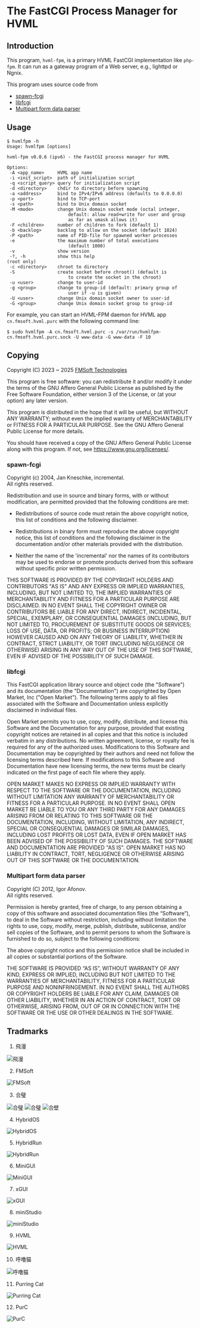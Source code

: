 # The FastCGI Process Manager for HVML

## Introduction

This program, `hvml-fpm`, is a primary HVML FastCGI implementation like `php-fpm`.
It can run as a gateway program of a Web server, e.g., lighttpd or Ngnix.

This program uses source code from

- [spawn-fcgi](https://github.com/lighttpd/spawn-fcgi)
- [libfcgi](https://github.com/FastCGI-Archives/fcgi2)
- [Multipart form data parser](https://github.com/iafonov/multipart-parser-c)

## Usage

```console
$ hvmlfpm -h
Usage: hvmlfpm [options]

hvml-fpm v0.0.6 (ipv6) - the FastCGI process manager for HVML

Options:
 -A <app_name>     HVML app name
 -i <init_script>  path of initialization script
 -q <script_query> query for initialization script
 -d <directory>    chdir to directory before spawning
 -a <address>      bind to IPv4/IPv6 address (defaults to 0.0.0.0)
 -p <port>         bind to TCP-port
 -s <path>         bind to Unix domain socket
 -M <mode>         change Unix domain socket mode (octal integer,
                       default: allow read+write for user and group
                       as far as umask allows it)
 -F <children>     number of children to fork (default 1)
 -b <backlog>      backlog to allow on the socket (default 1024)
 -P <path>         name of PID-file for spawned worker processes
 -e                the maximum number of total executions
                       (default 1000)
 -v                show version
 -?, -h            show this help
(root only)
 -c <directory>    chroot to directory
 -S                create socket before chroot() (default is
                       to create the socket in the chroot)
 -u <user>         change to user-id
 -g <group>        change to group-id (default: primary group of
                       user if -u is given)
 -U <user>         change Unix domain socket owner to user-id
 -G <group>        change Unix domain socket group to group-id

```

For example, you can start an HVML-FPM daemon for HVML app `cn.fmsoft.hvml.purc` with the following command line:

```console
$ sudo hvmlfpm -A cn.fmsoft.hvml.purc -s /var/run/hvmlfpm-cn.fmsoft.hvml.purc.sock -U www-data -G www-data -F 10
```

## Copying

Copyright (C) 2023 ~ 2025 [FMSoft Technologies]  

This program is free software: you can redistribute it and/or modify
it under the terms of the GNU Affero General Public License as published by
the Free Software Foundation, either version 3 of the License, or
(at your option) any later version.

This program is distributed in the hope that it will be useful,
but WITHOUT ANY WARRANTY; without even the implied warranty of
MERCHANTABILITY or FITNESS FOR A PARTICULAR PURPOSE.  See the
GNU Affero General Public License for more details.

You should have received a copy of the GNU Affero General Public License
along with this program.  If not, see <https://www.gnu.org/licenses/>.

### spawn-fcgi

Copyright (c) 2004, Jan Kneschke, incremental.  
All rights reserved.

Redistribution and use in source and binary forms, with or without
modification, are permitted provided that the following conditions are met:

- Redistributions of source code must retain the above copyright notice, this
  list of conditions and the following disclaimer.

- Redistributions in binary form must reproduce the above copyright notice,
  this list of conditions and the following disclaimer in the documentation
  and/or other materials provided with the distribution.

- Neither the name of the 'incremental' nor the names of its contributors may
  be used to endorse or promote products derived from this software without
  specific prior written permission.

THIS SOFTWARE IS PROVIDED BY THE COPYRIGHT HOLDERS AND CONTRIBUTORS "AS IS"
AND ANY EXPRESS OR IMPLIED WARRANTIES, INCLUDING, BUT NOT LIMITED TO, THE
IMPLIED WARRANTIES OF MERCHANTABILITY AND FITNESS FOR A PARTICULAR PURPOSE
ARE DISCLAIMED. IN NO EVENT SHALL THE COPYRIGHT OWNER OR CONTRIBUTORS BE
LIABLE FOR ANY DIRECT, INDIRECT, INCIDENTAL, SPECIAL, EXEMPLARY, OR
CONSEQUENTIAL DAMAGES (INCLUDING, BUT NOT LIMITED TO, PROCUREMENT OF
SUBSTITUTE GOODS OR SERVICES; LOSS OF USE, DATA, OR PROFITS; OR BUSINESS
INTERRUPTION) HOWEVER CAUSED AND ON ANY THEORY OF LIABILITY, WHETHER IN
CONTRACT, STRICT LIABILITY, OR TORT (INCLUDING NEGLIGENCE OR OTHERWISE)
ARISING IN ANY WAY OUT OF THE USE OF THIS SOFTWARE, EVEN IF ADVISED OF
THE POSSIBILITY OF SUCH DAMAGE.

### libfcgi

This FastCGI application library source and object code (the
"Software") and its documentation (the "Documentation") are
copyrighted by Open Market, Inc ("Open Market").  The following terms
apply to all files associated with the Software and Documentation
unless explicitly disclaimed in individual files.

Open Market permits you to use, copy, modify, distribute, and license
this Software and the Documentation for any purpose, provided that
existing copyright notices are retained in all copies and that this
notice is included verbatim in any distributions.  No written
agreement, license, or royalty fee is required for any of the
authorized uses.  Modifications to this Software and Documentation may
be copyrighted by their authors and need not follow the licensing
terms described here.  If modifications to this Software and
Documentation have new licensing terms, the new terms must be clearly
indicated on the first page of each file where they apply.

OPEN MARKET MAKES NO EXPRESS OR IMPLIED WARRANTY WITH RESPECT TO THE
SOFTWARE OR THE DOCUMENTATION, INCLUDING WITHOUT LIMITATION ANY
WARRANTY OF MERCHANTABILITY OR FITNESS FOR A PARTICULAR PURPOSE.  IN
NO EVENT SHALL OPEN MARKET BE LIABLE TO YOU OR ANY THIRD PARTY FOR ANY
DAMAGES ARISING FROM OR RELATING TO THIS SOFTWARE OR THE
DOCUMENTATION, INCLUDING, WITHOUT LIMITATION, ANY INDIRECT, SPECIAL OR
CONSEQUENTIAL DAMAGES OR SIMILAR DAMAGES, INCLUDING LOST PROFITS OR
LOST DATA, EVEN IF OPEN MARKET HAS BEEN ADVISED OF THE POSSIBILITY OF
SUCH DAMAGES.  THE SOFTWARE AND DOCUMENTATION ARE PROVIDED "AS IS".
OPEN MARKET HAS NO LIABILITY IN CONTRACT, TORT, NEGLIGENCE OR
OTHERWISE ARISING OUT OF THIS SOFTWARE OR THE DOCUMENTATION.

### Multipart form data parser

Copyright (C) 2012, Igor Afonov.  
All rights reserved.

Permission is hereby granted, free of charge, to any person obtaining a copy
of this software and associated documentation files (the “Software”), to deal
in the Software without restriction, including without limitation the rights
to use, copy, modify, merge, publish, distribute, sublicense, and/or sell
copies of the Software, and to permit persons to whom the Software is furnished
to do so, subject to the following conditions:

The above copyright notice and this permission notice shall be included in all
copies or substantial portions of the Software.

THE SOFTWARE IS PROVIDED “AS IS”, WITHOUT WARRANTY OF ANY KIND,
EXPRESS OR IMPLIED, INCLUDING BUT NOT LIMITED TO THE WARRANTIES OF
MERCHANTABILITY, FITNESS FOR A PARTICULAR PURPOSE AND NONINFRINGEMENT.
IN NO EVENT SHALL THE AUTHORS OR COPYRIGHT HOLDERS BE LIABLE FOR ANY CLAIM,
DAMAGES OR OTHER LIABILITY, WHETHER IN AN ACTION OF CONTRACT,
TORT OR OTHERWISE, ARISING FROM, OUT OF OR IN CONNECTION WITH THE SOFTWARE OR
THE USE OR OTHER DEALINGS IN THE SOFTWARE.

## Tradmarks

1) 飛漫

![飛漫](https://www.fmsoft.cn/application/files/cache/thumbnails/87f47bb9aeef9d6ecd8e2ffa2f0e2cb6.jpg)

2) FMSoft

![FMSoft](https://www.fmsoft.cn/application/files/cache/thumbnails/44a50f4b2a07e2aef4140a23d33f164e.jpg)

3) 合璧

![合璧](https://www.fmsoft.cn/application/files/4716/1180/1904/256132.jpg)
![合璧](https://www.fmsoft.cn/application/files/cache/thumbnails/9c57dee9df8a6d93de1c6f3abe784229.jpg)
![合壁](https://www.fmsoft.cn/application/files/cache/thumbnails/f59f58830eccd57e931f3cb61c4330ed.jpg)

4) HybridOS

![HybridOS](https://www.fmsoft.cn/application/files/cache/thumbnails/5a85507f3d48cbfd0fad645b4a6622ad.jpg)

5) HybridRun

![HybridRun](https://www.fmsoft.cn/application/files/cache/thumbnails/84934542340ed662ef99963a14cf31c0.jpg)

6) MiniGUI

![MiniGUI](https://www.fmsoft.cn/application/files/cache/thumbnails/54e87b0c49d659be3380e207922fff63.jpg)

7) xGUI

![xGUI](https://www.fmsoft.cn/application/files/cache/thumbnails/7fbcb150d7d0747e702fd2d63f20017e.jpg)

8) miniStudio

![miniStudio](https://www.fmsoft.cn/application/files/cache/thumbnails/82c3be63f19c587c489deb928111bfe2.jpg)

9) HVML

![HVML](https://www.fmsoft.cn/application/files/8116/1931/8777/HVML256132.jpg)

10) 呼噜猫

![呼噜猫](https://www.fmsoft.cn/application/files/8416/1931/8781/256132.jpg)

11) Purring Cat

![Purring Cat](https://www.fmsoft.cn/application/files/2816/1931/9258/PurringCat256132.jpg)

12) PurC

![PurC](https://www.fmsoft.cn/application/files/5716/2813/0470/PurC256132.jpg)

[Beijing FMSoft Technologies Co., Ltd.]: https://www.fmsoft.cn
[FMSoft Technologies]: https://www.fmsoft.cn
[FMSoft]: https://www.fmsoft.cn
[HybridOS Official Site]: https://hybridos.fmsoft.cn
[HybridOS]: https://hybridos.fmsoft.cn

[HVML]: https://github.com/HVML
[Vincent Wei]: https://github.com/VincentWei
[MiniGUI]: https://github.com/VincentWei/minigui

